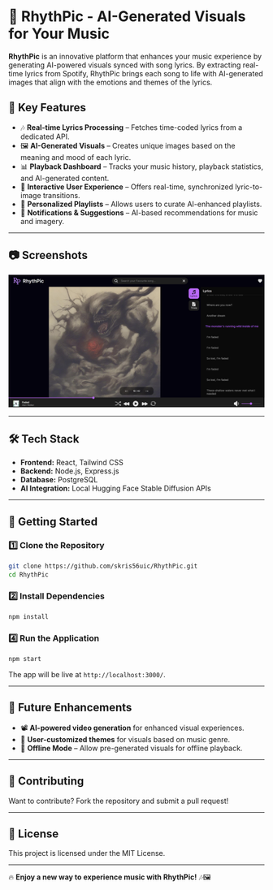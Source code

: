 # 🎵 RhythPic - AI-Generated Visuals for Your Music  

**RhythPic** is an innovative platform that enhances your music experience by generating AI-powered visuals synced with song lyrics. By extracting real-time lyrics from Spotify, RhythPic brings each song to life with AI-generated images that align with the emotions and themes of the lyrics.  

## 🚀 Key Features  

- 🎶 **Real-time Lyrics Processing** – Fetches time-coded lyrics from a dedicated API.  
- 🖼 **AI-Generated Visuals** – Creates unique images based on the meaning and mood of each lyric.  
- 📊 **Playback Dashboard** – Tracks your music history, playback statistics, and AI-generated content.  
- 🌟 **Interactive User Experience** – Offers real-time, synchronized lyric-to-image transitions.  
- 📌 **Personalized Playlists** – Allows users to curate AI-enhanced playlists.  
- 🔔 **Notifications & Suggestions** – AI-based recommendations for music and imagery.  

---

## 📷 Screenshots  

![RhythPic](RhythPic.png)


---

## 🛠️ Tech Stack  

- **Frontend:** React, Tailwind CSS  
- **Backend:** Node.js, Express.js  
- **Database:** PostgreSQL  
- **AI Integration:** Local Hugging Face Stable Diffusion APIs  

---

## 🚀 Getting Started  

### 1️⃣ Clone the Repository  
```sh
git clone https://github.com/skris56uic/RhythPic.git
cd RhythPic
```

### 2️⃣ Install Dependencies  
```sh
npm install
```

### 4️⃣ Run the Application  
```sh
npm start
```
The app will be live at `http://localhost:3000/`.  

---

## 🎯 Future Enhancements  

- 📽 **AI-powered video generation** for enhanced visual experiences.  
- 🎨 **User-customized themes** for visuals based on music genre.  
- 🔄 **Offline Mode** – Allow pre-generated visuals for offline playback.  

---

## 🤝 Contributing  

Want to contribute? Fork the repository and submit a pull request!  

---

## 📄 License  

This project is licensed under the MIT License.  

---

🔥 **Enjoy a new way to experience music with RhythPic!** 🎶🖼  
